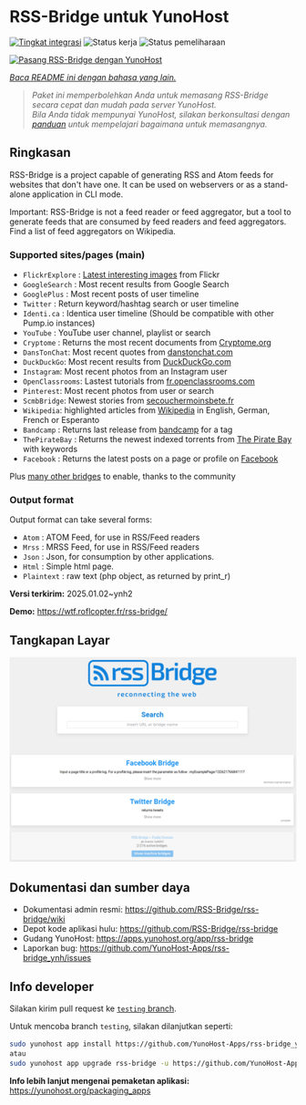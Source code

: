<!--
N.B.: README ini dibuat secara otomatis oleh <https://github.com/YunoHost/apps/tree/master/tools/readme_generator>
Ini TIDAK boleh diedit dengan tangan.
-->

# RSS-Bridge untuk YunoHost

[![Tingkat integrasi](https://apps.yunohost.org/badge/integration/rss-bridge)](https://ci-apps.yunohost.org/ci/apps/rss-bridge/)
![Status kerja](https://apps.yunohost.org/badge/state/rss-bridge)
![Status pemeliharaan](https://apps.yunohost.org/badge/maintained/rss-bridge)

[![Pasang RSS-Bridge dengan YunoHost](https://install-app.yunohost.org/install-with-yunohost.svg)](https://install-app.yunohost.org/?app=rss-bridge)

*[Baca README ini dengan bahasa yang lain.](./ALL_README.md)*

> *Paket ini memperbolehkan Anda untuk memasang RSS-Bridge secara cepat dan mudah pada server YunoHost.*  
> *Bila Anda tidak mempunyai YunoHost, silakan berkonsultasi dengan [panduan](https://yunohost.org/install) untuk mempelajari bagaimana untuk memasangnya.*

## Ringkasan

RSS-Bridge is a project capable of generating RSS and Atom feeds for websites that don't have one. It can be used on webservers or as a stand-alone application in CLI mode.

Important: RSS-Bridge is not a feed reader or feed aggregator, but a tool to generate feeds that are consumed by feed readers and feed aggregators. Find a list of feed aggregators on Wikipedia.

### Supported sites/pages (main)

 * `FlickrExplore` : [Latest interesting images](http://www.flickr.com/explore) from Flickr
 * `GoogleSearch` : Most recent results from Google Search
 * `GooglePlus` : Most recent posts of user timeline
 * `Twitter` : Return keyword/hashtag search or user timeline
 * `Identi.ca` : Identica user timeline (Should be compatible with other Pump.io instances)
 * `YouTube` : YouTube user channel, playlist or search
 * `Cryptome` : Returns the most recent documents from [Cryptome.org](http://cryptome.org/)
 * `DansTonChat`: Most recent quotes from [danstonchat.com](http://danstonchat.com/)
 * `DuckDuckGo`: Most recent results from [DuckDuckGo.com](https://duckduckgo.com/)
 * `Instagram`: Most recent photos from an Instagram user
 * `OpenClassrooms`: Lastest tutorials from [fr.openclassrooms.com](http://fr.openclassrooms.com/)
 * `Pinterest`: Most recent photos from user or search
 * `ScmbBridge`: Newest stories from [secouchermoinsbete.fr](http://secouchermoinsbete.fr/)
 * `Wikipedia`: highlighted articles from [Wikipedia](https://wikipedia.org/) in English, German, French or Esperanto
 * `Bandcamp` : Returns last release from [bandcamp](https://bandcamp.com/) for a tag
 * `ThePirateBay` : Returns the newest indexed torrents from [The Pirate Bay](https://thepiratebay.se/) with keywords
 * `Facebook` : Returns the latest posts on a page or profile on [Facebook](https://facebook.com/)

Plus [many other bridges](bridges/) to enable, thanks to the community

### Output format

Output format can take several forms:

 * `Atom` : ATOM Feed, for use in RSS/Feed readers
 * `Mrss` : MRSS Feed, for use in RSS/Feed readers
 * `Json` : Json, for consumption by other applications.
 * `Html` : Simple html page.
 * `Plaintext` : raw text (php object, as returned by print_r)
 

**Versi terkirim:** 2025.01.02~ynh2

**Demo:** <https://wtf.roflcopter.fr/rss-bridge/>

## Tangkapan Layar

![Tangkapan Layar pada RSS-Bridge](./doc/screenshots/screenshot_rss-bridge_welcome.png)

## Dokumentasi dan sumber daya

- Dokumentasi admin resmi: <https://github.com/RSS-Bridge/rss-bridge/wiki>
- Depot kode aplikasi hulu: <https://github.com/RSS-Bridge/rss-bridge>
- Gudang YunoHost: <https://apps.yunohost.org/app/rss-bridge>
- Laporkan bug: <https://github.com/YunoHost-Apps/rss-bridge_ynh/issues>

## Info developer

Silakan kirim pull request ke [`testing` branch](https://github.com/YunoHost-Apps/rss-bridge_ynh/tree/testing).

Untuk mencoba branch `testing`, silakan dilanjutkan seperti:

```bash
sudo yunohost app install https://github.com/YunoHost-Apps/rss-bridge_ynh/tree/testing --debug
atau
sudo yunohost app upgrade rss-bridge -u https://github.com/YunoHost-Apps/rss-bridge_ynh/tree/testing --debug
```

**Info lebih lanjut mengenai pemaketan aplikasi:** <https://yunohost.org/packaging_apps>
